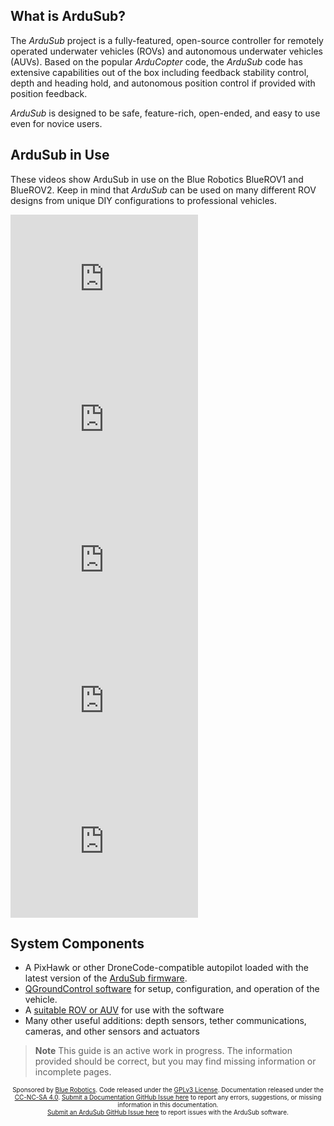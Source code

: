 ## What is ArduSub?

The *ArduSub* project is a fully-featured, open-source controller for remotely operated underwater vehicles (ROVs) and autonomous underwater vehicles (AUVs). Based on the popular *ArduCopter* code, the *ArduSub* code has extensive capabilities out of the box including feedback stability control, depth and heading hold, and autonomous position control if provided with position feedback.

*ArduSub* is designed to be safe, feature-rich, open-ended, and easy to use even for novice users.

## ArduSub in Use

These videos show ArduSub in use on the Blue Robotics BlueROV1 and BlueROV2. Keep in mind that *ArduSub* can be used on many different ROV designs from unique DIY configurations to professional vehicles.

<div class="row">
    <iframe width="300" height="225" src="https://www.youtube.com/embed/iK9AmuqVN4I" frameborder="0" allowfullscreen></iframe>
    <iframe width="300" height="225" src="https://www.youtube.com/embed/IQBVRbQAQto" frameborder="0" allowfullscreen></iframe>
</div>

<div class="row">
    <iframe width="300" height="225" src="https://www.youtube.com/embed/BV91zgzEFHs" frameborder="0" allowfullscreen></iframe>
    <iframe width="300" height="225" src="https://www.youtube.com/embed/qVMpD-v-dfY" frameborder="0" allowfullscreen></iframe>
</div>

<div class="row">
        <iframe width="300" height="225" src="https://www.youtube.com/embed/hNuHMLZZWbw" frameborder="0" allowfullscreen></iframe>
        <!--<iframe width="300" height="225" src="https://www.youtube.com/embed/qVMpD-v-dfY" frameborder="0" allowfullscreen></iframe>-->
</div>

## System Components

- A PixHawk or other DroneCode-compatible autopilot loaded with the latest version of the [ArduSub firmware](/firmware/).
- [QGroundControl software](http://qgroundcontrol.org) for setup, configuration, and operation of the vehicle.
- A [suitable ROV or AUV](http://bluerobotics.com) for use with the software
- Many other useful additions: depth sensors, tether communications, cameras, and other sensors and actuators

> **Note** This guide is an active work in progress. The information provided should be correct, but you may find missing information or incomplete pages.

<p style="font-size:10px; text-align:center">
Sponsored by <a href="http://www.bluerobotics.com/">Blue Robotics</a>. Code released under the <a href="https://github.com/bluerobotics/ardusub/blob/master/COPYING.txt">GPLv3 License</a>. Documentation released under the <a href="https://creativecommons.org/licenses/by-nc-sa/4.0/">CC-NC-SA 4.0</a>.
<a href="https://github.com/bluerobotics/ardusub-docs/issues/">Submit a Documentation GitHub Issue here</a> to report any errors, suggestions, or missing information in this documentation.<br />
<a href="https://github.com/bluerobotics/ardusub/issues/">Submit an ArduSub GitHub Issue here</a> to report issues with the ArduSub software.
</p>